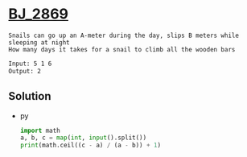 # [BJ_2869](https://acmicpc.net/problem/2869)

```en
Snails can go up an A-meter during the day, slips B meters while sleeping at night
How many days it takes for a snail to climb all the wooden bars
```

```txt
Input: 5 1 6
Output: 2
```

## Solution

* py

  ```py
  import math
  a, b, c = map(int, input().split())
  print(math.ceil((c - a) / (a - b)) + 1)
  ```
